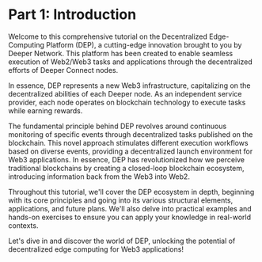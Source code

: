 # Part 1: Introduction

Welcome to this comprehensive tutorial on the Decentralized Edge-Computing Platform (DEP), a cutting-edge innovation brought to you by Deeper Network. This platform has been created to enable seamless execution of Web2/Web3 tasks and applications through the decentralized efforts of Deeper Connect nodes. 

In essence, DEP represents a new Web3 infrastructure, capitalizing on the decentralized abilities of each Deeper node. As an independent service provider, each node operates on blockchain technology to execute tasks while earning rewards. 

The fundamental principle behind DEP revolves around continuous monitoring of specific events through decentralized tasks published on the blockchain. This novel approach stimulates different execution workflows based on diverse events, providing a decentralized launch environment for Web3 applications. In essence, DEP has revolutionized how we perceive traditional blockchains by creating a closed-loop blockchain ecosystem, introducing information back from the Web3 into Web2.

Throughout this tutorial, we'll cover the DEP ecosystem in depth, beginning with its core principles and going into its various structural elements, applications, and future plans. We'll also delve into practical examples and hands-on exercises to ensure you can apply your knowledge in real-world contexts.

Let's dive in and discover the world of DEP, unlocking the potential of decentralized edge computing for Web3 applications!
